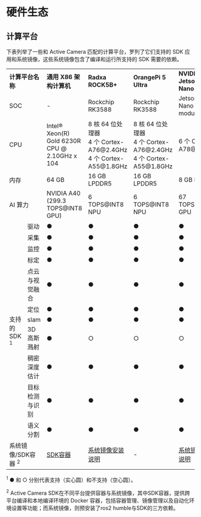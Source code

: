 # 硬件生态
## 计算平台

下表列举了一些和 Active Camera 匹配的计算平台，罗列了它们支持的 SDK 应用和系统镜像，这些系统镜像包含了编译和运行所支持的 SDK 需要的依赖。

<table class="docutils align-default">
    <tr class="centered-table-text">
        <td style="font-weight: bold;" colspan="2">计算平台名称</td>
        <td style="font-weight: bold;">通用 X86 架构计算机</td>
        <td style="font-weight: bold;">Radxa ROCK5B+</td>
        <td style="font-weight: bold;">OrangePi 5 Ultra</td>
        <td style="font-weight: bold;">NVIDIA Jetson Orin Nano Super</td>
        <td style="font-weight: bold;">NVIDIA Jetson AGX Orin</td>
        <td style="font-weight: bold;">D-Robotics RDK X5</td>
    </tr>
    <tr class="centered-table-text">
        <td colspan="2">SOC</td>
        <td>-</td>
        <td>Rockchip RK3588</td>
        <td>Rockchip RK3588</td>
        <td>Jetson Orin Nano 8GB module</td>
        <td>Jetson Orin</td>
        <td>Sunrise 5</td>
    </tr>
    <tr class="centered-table-text">
        <td colspan="2">CPU</td>
        <td>Intel® Xeon(R)<br> Gold 6230R CPU @<br> 2.10GHz x 104</td>
        <td>8 核 64 位处理器<br> 4 个 Cortex-A76@2.4GHz<br> 4 个 Cortex-A55@1.8GHz</td>
        <td>8 核 64 位处理器<br> 4 个 Cortex-A76@2.4GHz<br> 4 个 Cortex-A55@1.8GHz</td>
        <td>6 个 Cortex-A78@2.4GHz</td>
        <td>12 核 Cortex-A78AE@2.2GHz</td>
        <td>8 个 Cortex-A55@1.5GHz</td>
    </tr>
    <tr class="centered-table-text">
        <td colspan="2">内存</td>
        <td>64 GB</td>
        <td>16 GB LPDDR5</td>
        <td>16 GB LPDDR5</td>
        <td>8 GB LPDDR5</td>
        <td>64 GB LPDDR5</td>
        <td>8 GB LPDDR4</td>
    </tr>
    <tr class="centered-table-text">
        <td colspan="2">AI 算力</td>
        <td>NVIDIA A40<br> (299.3 TOPS@INT8 GPU)</td>
        <td>6 TOPS@INT8 NPU</td>
        <td>6 TOPS@INT8 NPU</td>
        <td>67 TOPS@INT8 GPU</td>
        <td>275 TOPS@INT8 GPU</td>
        <td>10 TOPS@INT8 BPU</td>
    </tr>
    <tr class="centered-table-text">
        <td rowspan="12">支持的 SDK <sup>1</sup> </td>
    </tr>
    <tr class="centered-table-text">
        <td>驱动</td>
        <td>●</td>
        <td>●</td>
        <td>●</td>
        <td>●</td>
        <td>●</td>
        <td>●</td>
    </tr>
    <tr class="centered-table-text">
        <td>采集</td>
        <td>●</td>
        <td>●</td>
        <td>●</td>
        <td>●</td>
        <td>●</td>
        <td>●</td>
    </tr>
    <tr class="centered-table-text">
        <td>监控</td>
        <td>●</td>
        <td>●</td>
        <td>●</td>
        <td>●</td>
        <td>●</td>
        <td>●</td>
    </tr>
    <tr class="centered-table-text">
        <td>标定</td>
        <td>●</td>
        <td>●</td>
        <td>●</td>
        <td>●</td>
        <td>●</td>
        <td>●</td>
    </tr>
    <tr class="centered-table-text">
        <td>点云与视觉融合</td>
        <td>●</td>
        <td>●</td>
        <td>●</td>
        <td>●</td>
        <td>●</td>
        <td>●</td>
    </tr>
    <tr class="centered-table-text">
        <td>定位</td>
        <td>●</td>
        <td>●</td>
        <td>●</td>
        <td>●</td>
        <td>●</td>
        <td>●</td>
    </tr>
    <tr class="centered-table-text">
        <td>slam</td>
        <td>●</td>
        <td>●</td>
        <td>●</td>
        <td>●</td>
        <td>●</td>
        <td>●</td>
    </tr>
    <tr class="centered-table-text">
        <td>3D 高斯溅射</td>
        <td>●</td>
        <td>○</td>
        <td>○</td>
        <td>○</td>
        <td>●</td>
        <td>○</td>
    </tr>
    <tr class="centered-table-text">
        <td>稠密深度估计</td>
        <td>●</td>
        <td>●</td>
        <td>●</td>
        <td>●</td>
        <td>●</td>
        <td>○</td>
    </tr>
    <tr class="centered-table-text">
        <td>目标检测与识别</td>
        <td>●</td>
        <td>●</td>
        <td>●</td>
        <td>●</td>
        <td>●</td>
        <td>●</td>
    </tr>
    <tr class="centered-table-text">
        <td>语义分割</td>
        <td>●</td>
        <td>●</td>
        <td>●</td>
        <td>●</td>
        <td>●</td>
        <td>●</td>
    </tr>
    <tr class="centered-table-text">
        <td colspan="2">系统镜像/SDK容器 <sup>2</sup> </td>
        <td>
            <a href="https://github.com/RoboSense-Robotics/robosense_ac_ros2_sdk_infra/tree/main/tools/compilation_envirment">
                SDK容器
            </a>
        </td>
        <td>
            <a href="https://github.com/RoboSense-Robotics/robosense_ac_ros2_sdk_infra/blob/main/tools/system_image/Radxa_Image_Readme_CN.md">
                系统镜像安装说明
            </a>
        </td>
        <td>-</td>
        <td>
            <a href="https://github.com/RoboSense-Robotics/robosense_ac_ros2_sdk_infra/blob/main/tools/system_image/Orin_Nano_Image_Readme_CN.md">
                系统镜像安装说明
            </a>
        </td>
        <td>-</td>
        <td>
            <a href="https://github.com/RoboSense-Robotics/robosense_ac_ros2_sdk_infra/blob/main/tools/system_image/RDK_X5_Image_Readme_CN.md">
                系统镜像安装说明
            </a>
        </td>
    </tr>
</table>

<sup>1</sup> ● 和 ○ 分别代表支持（实心圆）和不支持（空心圆）。

<sup>2</sup> Active Camera SDK在不同平台提供容器与系统镜像，其中SDK容器，提供跨平台编译和本地编译环境的 Docker 容器，包括容器管理、镜像管理以及自动化环境设置等功能；而系统镜像，则预安装了ros2 humble与SDK的三方依赖。

